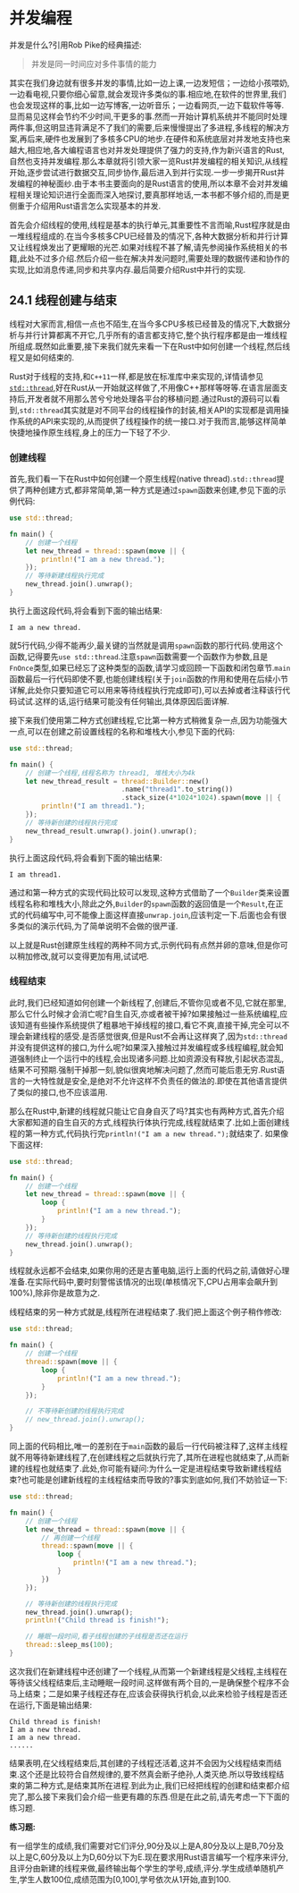 # 并发编程
并发是什么?引用Rob Pike的经典描述:
> 并发是同一时间应对多件事情的能力

其实在我们身边就有很多并发的事情,比如一边上课,一边发短信；一边给小孩喂奶,一边看电视,只要你细心留意,就会发现许多类似的事.相应地,在软件的世界里,我们也会发现这样的事,比如一边写博客,一边听音乐；一边看网页,一边下载软件等等.显而易见这样会节约不少时间,干更多的事.然而一开始计算机系统并不能同时处理两件事,但这明显违背满足不了我们的需要,后来慢慢提出了多进程,多线程的解决方案,再后来,硬件也发展到了多核多CPU的地步.在硬件和系统底层对并发地支持也来越大,相应地,各大编程语言也对并发处理提供了强力的支持,作为新兴语言的Rust,自然也支持并发编程.那么本章就将引领大家一览Rust并发编程的相关知识,从线程开始,逐步尝试进行数据交互,同步协作,最后进入到并行实现.一步一步揭开Rust并发编程的神秘面纱.由于本书主要面向的是Rust语言的使用,所以本章不会对并发编程相关理论知识进行全面而深入地探讨,要真那样地话,一本书都不够介绍的,而是更侧重于介绍用Rust语言怎么实现基本的并发.

首先会介绍线程的使用,线程是基本的执行单元,其重要性不言而喻,Rust程序就是由一堆线程组成的.在当今多核多CPU已经普及的情况下,各种大数据分析和并行计算又让线程焕发出了更耀眼的光芒.如果对线程不甚了解,请先参阅操作系统相关的书籍,此处不过多介绍.然后介绍一些在解决并发问题时,需要处理的数据传递和协作的实现,比如消息传递,同步和共享内存.最后简要介绍Rust中并行的实现.

## 24.1 线程创建与结束
线程对大家而言,相信一点也不陌生,在当今多CPU多核已经普及的情况下,大数据分析与并行计算都离不开它,几乎所有的语言都支持它,整个执行程序都是由一堆线程所组成.既然如此重要,接下来我们就先来看一下在Rust中如何创建一个线程,然后线程又是如何结束的.

Rust对于线程的支持,和`C++11`一样,都是放在标准库中来实现的,详情请参见[`std::thread`](https://doc.rust-lang.org/std/thread/index.html),好在Rust从一开始就这样做了,不用像C++那样等呀等.在语言层面支持后,开发者就不用那么苦兮兮地处理各平台的移植问题.通过Rust的源码可以看到,`std::thread`其实就是对不同平台的线程操作的封装,相关API的实现都是调用操作系统的API来实现的,从而提供了线程操作的统一接口.对于我而言,能够这样简单快捷地操作原生线程,身上的压力一下轻了不少.

### 创建线程
首先,我们看一下在Rust中如何创建一个原生线程(native thread).`std::thread`提供了两种创建方式,都非常简单,第一种方式是通过`spawn`函数来创建,参见下面的示例代码:

```rust
use std::thread;

fn main() {
	// 创建一个线程
    let new_thread = thread::spawn(move || {
        println!("I am a new thread.");
    });
    // 等待新建线程执行完成
    new_thread.join().unwrap();
}
```
执行上面这段代码,将会看到下面的输出结果:

```
I am a new thread.
```

就5行代码,少得不能再少,最关键的当然就是调用`spawn`函数的那行代码.使用这个函数,记得要先`use std::thread`.注意`spawn`函数需要一个函数作为参数,且是`FnOnce`类型,如果已经忘了这种类型的函数,请学习或回顾一下函数和闭包章节.`main`函数最后一行代码即使不要,也能创建线程(关于`join`函数的作用和使用在后续小节详解,此处你只要知道它可以用来等待线程执行完成即可),可以去掉或者注释该行代码试试.这样的话,运行结果可能没有任何输出,具体原因后面详解.

接下来我们使用第二种方式创建线程,它比第一种方式稍微复杂一点,因为功能强大一点,可以在创建之前设置线程的名称和堆栈大小,参见下面的代码:

``` rust
use std::thread;

fn main() {
	// 创建一个线程,线程名称为 thread1, 堆栈大小为4k
    let new_thread_result = thread::Builder::new()
    						.name("thread1".to_string())
    						.stack_size(4*1024*1024).spawn(move || {
        println!("I am thread1.");
    });
    // 等待新创建的线程执行完成
    new_thread_result.unwrap().join().unwrap();
}
```
执行上面这段代码,将会看到下面的输出结果:

```
I am thread1.
```

通过和第一种方式的实现代码比较可以发现,这种方式借助了一个`Builder`类来设置线程名称和堆栈大小,除此之外,`Builder`的`spawn`函数的返回值是一个`Result`,在正式的代码编写中,可不能像上面这样直接`unwrap.join`,应该判定一下.后面也会有很多类似的演示代码,为了简单说明不会做的很严谨.

以上就是Rust创建原生线程的两种不同方式,示例代码有点然并卵的意味,但是你可以稍加修改,就可以变得更加有用,试试吧.

### 线程结束
此时,我们已经知道如何创建一个新线程了,创建后,不管你见或者不见,它就在那里,那么它什么时候才会消亡呢?自生自灭,亦或者被干掉?如果接触过一些系统编程,应该知道有些操作系统提供了粗暴地干掉线程的接口,看它不爽,直接干掉,完全可以不理会新建线程的感受.是否感觉很爽,但是Rust不会再让这样爽了,因为`std::thread`并没有提供这样的接口,为什么呢?如果深入接触过并发编程或多线程编程,就会知道强制终止一个运行中的线程,会出现诸多问题.比如资源没有释放,引起状态混乱,结果不可预期.强制干掉那一刻,貌似很爽地解决问题了,然而可能后患无穷.Rust语言的一大特性就是安全,是绝对不允许这样不负责任的做法的.即使在其他语言提供了类似的接口,也不应该滥用.

那么在Rust中,新建的线程就只能让它自身自灭了吗?其实也有两种方式,首先介绍大家都知道的自生自灭的方式,线程执行体执行完成,线程就结束了.比如上面创建线程的第一种方式,代码执行完`println!("I am a new thread.");`就结束了. 如果像下面这样:

```rust
use std::thread;

fn main() {
	// 创建一个线程
    let new_thread = thread::spawn(move || {
        loop {
            println!("I am a new thread.");
        }
    });
    // 等待新创建的线程执行完成
    new_thread.join().unwrap();
}
```
线程就永远都不会结束,如果你用的还是古董电脑,运行上面的代码之前,请做好心理准备.在实际代码中,要时刻警惕该情况的出现(单核情况下,CPU占用率会飙升到100%),除非你是故意为之.

线程结束的另一种方式就是,线程所在进程结束了.我们把上面这个例子稍作修改:

```rust
use std::thread;

fn main() {
	// 创建一个线程
    thread::spawn(move || {
        loop {
            println!("I am a new thread.");
        }
    });

    // 不等待新创建的线程执行完成
    // new_thread.join().unwrap();
}
```
同上面的代码相比,唯一的差别在于`main`函数的最后一行代码被注释了,这样主线程就不用等待新建线程了,在创建线程之后就执行完了,其所在进程也就结束了,从而新建的线程也就结束了.此处,你可能有疑问:为什么一定是进程结束导致新建线程结束?也可能是创建新线程的主线程结束而导致的?事实到底如何,我们不妨验证一下:

```rust
use std::thread;

fn main() {
	// 创建一个线程
    let new_thread = thread::spawn(move || {
    	// 再创建一个线程
    	thread::spawn(move || {
    		loop {
	            println!("I am a new thread.");
	        }
    	})
    });

    // 等待新创建的线程执行完成
    new_thread.join().unwrap();
    println!("Child thread is finish!");

    // 睡眠一段时间,看子线程创建的子线程是否还在运行
    thread::sleep_ms(100);
}
```
这次我们在新建线程中还创建了一个线程,从而第一个新建线程是父线程,主线程在等待该父线程结束后,主动睡眠一段时间.这样做有两个目的,一是确保整个程序不会马上结束；二是如果子线程还存在,应该会获得执行机会,以此来检验子线程是否还在运行,下面是输出结果:
```
Child thread is finish!
I am a new thread.
I am a new thread.
......
```
结果表明,在父线程结束后,其创建的子线程还活着,这并不会因为父线程结束而结束.这个还是比较符合自然规律的,要不然真会断子绝孙,人类灭绝.所以导致线程结束的第二种方式,是结束其所在进程.到此为止,我们已经把线程的创建和结束都介绍完了,那么接下来我们会介绍一些更有趣的东西.但是在此之前,请先考虑一下下面的练习题.

**练习题:**

有一组学生的成绩,我们需要对它们评分,90分及以上是A,80分及以上是B,70分及以上是C,60分及以上为D,60分以下为E.现在要求用Rust语言编写一个程序来评分,且评分由新建的线程来做,最终输出每个学生的学号,成绩,评分.学生成绩单随机产生,学生人数100位,成绩范围为[0,100],学号依次从1开始,直到100.
